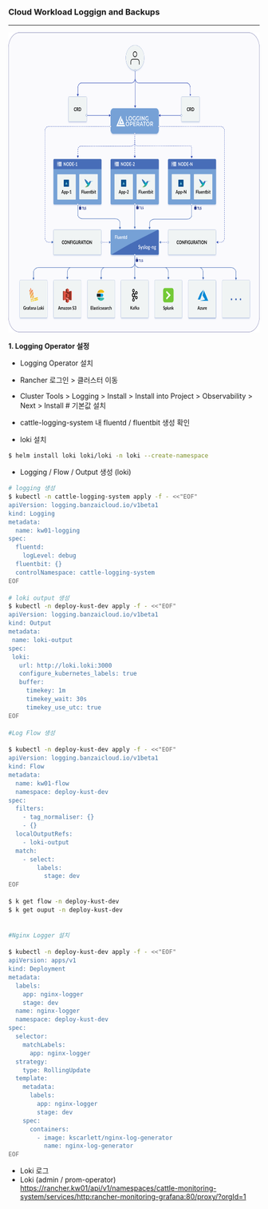 ### Cloud Workload Loggign and Backups

---
<img src="./logging.png" width="850" height="600">

**1. Logging Operator 설정**

- Logging Operator 설치
- Rancher 로그인 > 클러스터 이동
- Cluster Tools > Logging > Install > Install into Project > Observability > Next > Install # 기본값 설치
- cattle-logging-system 내 fluentd / fluentbit 생성 확인

- loki 설치

```bash
$ helm install loki loki/loki -n loki --create-namespace
```

- Logging / Flow / Output 생성 (loki)

```bash
# logging 생성  
$ kubectl -n cattle-logging-system apply -f - <<"EOF"
apiVersion: logging.banzaicloud.io/v1beta1
kind: Logging
metadata:
  name: kw01-logging
spec:
  fluentd:
    logLevel: debug
  fluentbit: {}
  controlNamespace: cattle-logging-system
EOF
  
# loki output 생성  
$ kubectl -n deploy-kust-dev apply -f - <<"EOF"
apiVersion: logging.banzaicloud.io/v1beta1
kind: Output
metadata:
 name: loki-output
spec:
 loki:
   url: http://loki.loki:3000
   configure_kubernetes_labels: true
   buffer:
     timekey: 1m
     timekey_wait: 30s
     timekey_use_utc: true
EOF

#Log Flow 생성

$ kubectl -n deploy-kust-dev apply -f - <<"EOF"
apiVersion: logging.banzaicloud.io/v1beta1
kind: Flow
metadata:
  name: kw01-flow
  namespace: deploy-kust-dev
spec:
  filters:
    - tag_normaliser: {}
    - {}
  localOutputRefs:
    - loki-output
  match:
    - select:
        labels:
          stage: dev
EOF
 
$ k get flow -n deploy-kust-dev
$ k get ouput -n deploy-kust-dev
 

#Nginx Logger 설치

$ kubectl -n deploy-kust-dev apply -f - <<"EOF"
apiVersion: apps/v1
kind: Deployment
metadata:
  labels:
    app: nginx-logger
    stage: dev
  name: nginx-logger
  namespace: deploy-kust-dev
spec:
  selector:
    matchLabels:
      app: nginx-logger
  strategy:
    type: RollingUpdate
  template:
    metadata:
      labels:
        app: nginx-logger
        stage: dev
    spec:
      containers:
        - image: kscarlett/nginx-log-generator
          name: nginx-log-generator
EOF
``` 

- Loki 로그 
- Loki (admin / prom-operator)
  https://rancher.kw01/api/v1/namespaces/cattle-monitoring-system/services/http:rancher-monitoring-grafana:80/proxy/?orgId=1
